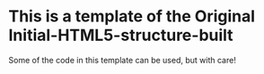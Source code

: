 # This is a template of the Original Initial-HTML5-structure-built
Some of the code in this template can be used, but with care!
